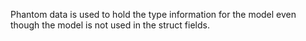 Phantom data is used to hold the type information for the model even though the model is not used in the struct fields.

